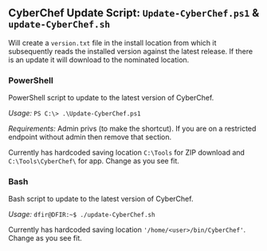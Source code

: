 ## CyberChef Update Script: `Update-CyberChef.ps1` & `update-CyberChef.sh`

Will create a `version.txt` file in the install location from which it subsequently reads the installed version against the latest release. If there is an update it will download to the nominated location.  

### PowerShell  

PowerShell script to update to the latest version of CyberChef.  

*Usage:* `PS C:\> .\Update-CyberChef.ps1`  

*Requirements:* Admin privs (to make the shortcut). If you are on a restricted endpoint without admin then remove that section.   

Currently has hardcoded saving location `C:\Tools` for ZIP download and `C:\Tools\CyberChef\` for app. Change as you see fit.  

### Bash

Bash script to update to the latest version of CyberChef.  

*Usage:* `dfir@DFIR:~$ ./update-CyberChef.sh`

Currently has hardcoded saving location `'/home/<user>/bin/CyberChef'`. Change as you see fit.  
